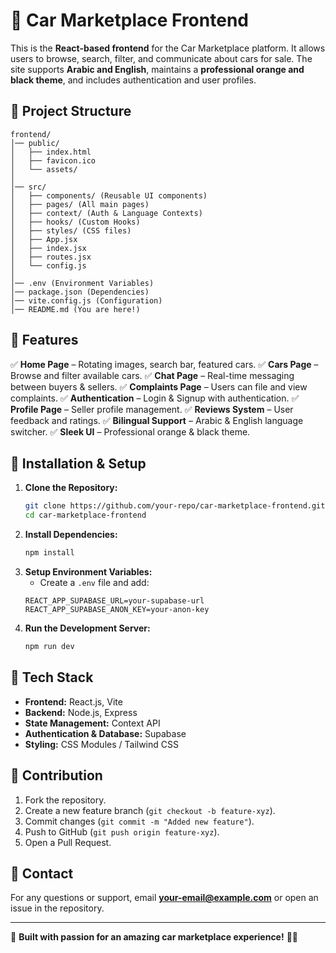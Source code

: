 # 🚗 Car Marketplace Frontend

This is the **React-based frontend** for the Car Marketplace platform. It allows users to browse, search, filter, and communicate about cars for sale. The site supports **Arabic and English**, maintains a **professional orange and black theme**, and includes authentication and user profiles.

## 📁 Project Structure

```
frontend/
│── public/
│   ├── index.html
│   ├── favicon.ico
│   └── assets/
│
│── src/
│   ├── components/ (Reusable UI components)
│   ├── pages/ (All main pages)
│   ├── context/ (Auth & Language Contexts)
│   ├── hooks/ (Custom Hooks)
│   ├── styles/ (CSS files)
│   ├── App.jsx
│   ├── index.jsx
│   ├── routes.jsx
│   └── config.js
│
│── .env (Environment Variables)
│── package.json (Dependencies)
│── vite.config.js (Configuration)
│── README.md (You are here!)
```

## 🚀 Features

✅ **Home Page** – Rotating images, search bar, featured cars.
✅ **Cars Page** – Browse and filter available cars.
✅ **Chat Page** – Real-time messaging between buyers & sellers.
✅ **Complaints Page** – Users can file and view complaints.
✅ **Authentication** – Login & Signup with authentication.
✅ **Profile Page** – Seller profile management.
✅ **Reviews System** – User feedback and ratings.
✅ **Bilingual Support** – Arabic & English language switcher.
✅ **Sleek UI** – Professional orange & black theme.

## 🔧 Installation & Setup

1. **Clone the Repository:**
   ```bash
   git clone https://github.com/your-repo/car-marketplace-frontend.git
   cd car-marketplace-frontend
   ```
2. **Install Dependencies:**
   ```bash
   npm install
   ```
3. **Setup Environment Variables:**
   - Create a `.env` file and add:
   ```env
   REACT_APP_SUPABASE_URL=your-supabase-url
   REACT_APP_SUPABASE_ANON_KEY=your-anon-key
   ```
4. **Run the Development Server:**
   ```bash
   npm run dev
   ```

## 📜 Tech Stack

- **Frontend:** React.js, Vite
- **Backend:** Node.js, Express
- **State Management:** Context API
- **Authentication & Database:** Supabase
- **Styling:** CSS Modules / Tailwind CSS

## 🤝 Contribution

1. Fork the repository.
2. Create a new feature branch (`git checkout -b feature-xyz`).
3. Commit changes (`git commit -m "Added new feature"`).
4. Push to GitHub (`git push origin feature-xyz`).
5. Open a Pull Request.

## 📧 Contact

For any questions or support, email **your-email@example.com** or open an issue in the repository.

---

🎨 **Built with passion for an amazing car marketplace experience!** 🚗🔥
